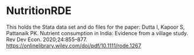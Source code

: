 # NutritionRDE
This holds the Stata data set and do files for the paper:  Dutta I, Kapoor S, Pattanaik PK. Nutrient consumption in India:
Evidence from a village study. Rev Dev Econ. 2020;24:855–877. https://onlinelibrary.wiley.com/doi/pdf/10.1111/rode.1267
